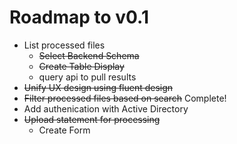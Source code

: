 # Roadmap to v0.1

- List processed files
    - ~~Select Backend Schema~~
    - ~~Create Table Display~~
    - query api to pull results
- ~~Unify UX design using fluent design~~
- ~~Filter processed files based on search~~ Complete!
- Add authenication with Active Directory
- ~~Upload statement for processing~~
    - Create Form